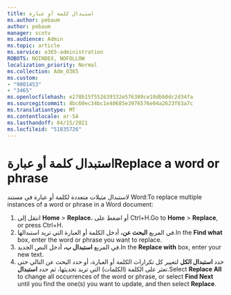 ```yaml
---
title: استبدال كلمة أو عبارة
ms.author: pebaum
author: pebaum
manager: scotv
ms.audience: Admin
ms.topic: article
ms.service: o365-administration
ROBOTS: NOINDEX, NOFOLLOW
localization_priority: Normal
ms.collection: Adm_O365
ms.custom:
- "9001453"
- "3465"
ms.openlocfilehash: e278b15f552639332e576389ce10dbb0dc2d34fa
ms.sourcegitcommit: 8bc60ec34bc1e40685e3976576e04a2623f63a7c
ms.translationtype: MT
ms.contentlocale: ar-SA
ms.lasthandoff: 04/15/2021
ms.locfileid: "51835726"
---
```

# <a name="replace-a-word-or-phrase"></a><span data-ttu-id="e1bd1-102">استبدال كلمة أو عبارة</span><span class="sxs-lookup"><span data-stu-id="e1bd1-102">Replace a word or phrase</span></span>

<span data-ttu-id="e1bd1-103">لاستبدال مثيلات متعددة لكلمة أو عبارة في مستند Word:</span><span class="sxs-lookup"><span data-stu-id="e1bd1-103">To replace multiple instances of a word or phrase in a Word document:</span></span>

1. <span data-ttu-id="e1bd1-104">انتقل إلى **Home**  >  **Replace**، أو اضغط على Ctrl+H.</span><span class="sxs-lookup"><span data-stu-id="e1bd1-104">Go to **Home** > **Replace**, or press Ctrl+H.</span></span>
2. <span data-ttu-id="e1bd1-105">في المربع **البحث عن،** أدخل الكلمة أو العبارة التي تريد استبدالها.</span><span class="sxs-lookup"><span data-stu-id="e1bd1-105">In the **Find what** box, enter the word or phrase you want to replace.</span></span> 
3. <span data-ttu-id="e1bd1-106">في المربع **استبدال ب،** أدخل النص الجديد.</span><span class="sxs-lookup"><span data-stu-id="e1bd1-106">In the **Replace with** box, enter your new text.</span></span>
3. <span data-ttu-id="e1bd1-107">حدد **استبدال الكل** لتغيير كل تكرارات الكلمة أو  العبارة، أو حدد البحث عن التالي حتى تعثر على الكلمة (الكلمات) التي تريد تحديثها، ثم حدد **استبدال**.</span><span class="sxs-lookup"><span data-stu-id="e1bd1-107">Select **Replace All** to change all occurrences of the word or phrase, or select **Find Next** until you find the one(s) you want to update, and then select **Replace**.</span></span>